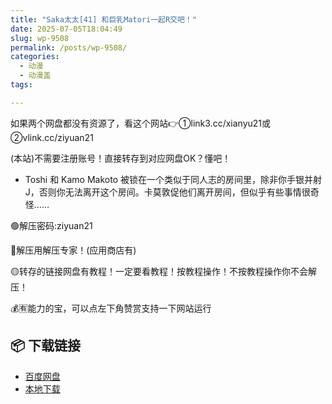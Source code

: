 ```yaml
---
title: "Saka太太[41] 和巨乳Matori一起R交吧！"
date: 2025-07-05T18:04:49
slug: wp-9508
permalink: /posts/wp-9508/
categories:
  - 动漫
  - 动漫盖
tags:

---
```


如果两个网盘都没有资源了，看这个网站👉①link3.cc/xianyu21或②vlink.cc/ziyuan21

(本站)不需要注册账号！直接转存到对应网盘OK？懂吧！

*   Toshi 和 Kamo Makoto 被锁在一个类似于同人志的房间里，除非你手银并射J，否则你无法离开这个房间。卡莫敦促他们离开房间，但似乎有些事情很奇怪……

🟢解压密码:ziyuan21

🔵解压用解压专家！(应用商店有)

🟡转存的链接网盘有教程！一定要看教程！按教程操作！不按教程操作你不会解压！

💰🈶能力的宝，可以点左下角赞赏支持一下网站运行

## 📦 下载链接
- [百度网盘](https://blziyuan21.com/pay-download/9508?key=7933ccef92&down_id=0)
- [本地下载](https://blziyuan21.com/pay-download/9508?key=7933ccef92&down_id=1)


